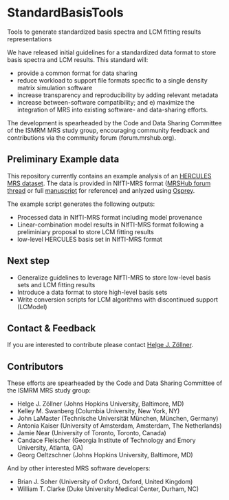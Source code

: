 # StandardBasisTools
 Tools to generate standardized basis spectra and LCM fitting results representations
 
We have released initial guidelines for a standardized data format to store basis spectra and LCM results. This standard will: 
- provide a common format for data sharing
- reduce workload to support file formats specific to a single density matrix simulation software
- increase transparency and reproducibility by adding relevant metadata
- increase between-software compatibility; and e) maximize the integration of MRS into existing software- and data-sharing efforts.

The development is spearheaded by the Code and Data Sharing Committee of the ISMRM MRS study group, encouraging community feedback and contributions via the community forum (forum.mrshub.org).

## Preliminary Example data
This repository currently contains an example analysis of an [HERCULES MRS dataset]( 10.1016/j.neuroimage.2018.10.002
). The data is provided in NIfTI-MRS format ([MRSHub forum thread](https://forum.mrshub.org/t/nifti-mrs-discussion-thread/443) or full [manuscript]( https://doi.org/10.1002/mrm.29418) for reference) and anlyzed using [Osprey](https://github.com/schorschinho/osprey).

The example script generates the following outputs:
- Processed data in NIfTI-MRS format including model provenance
- Linear-combination model results in NIfTI-MRS format following a preliminiary proposal to store LCM fitting results
- low-level HERCULES basis set in NIfTI-MRS format 

## Next step
- Generalize guidelines to leverage NIfTI-MRS to store low-level basis sets and LCM fitting results
- Introduce a data format to store high-level basis sets
- Write conversion scripts for LCM algorithms with discontinued support (LCModel)

## Contact & Feedback
If you are interested to contribute please contact [Helge J. Zöllner](mailto:hzoelln2@jhu.edu).

## Contributors
These efforts are spearheaded by the Code and Data Sharing Committee of the ISMRM MRS study group:

- Helge J. Zöllner (Johns Hopkins University, Baltimore, MD)
- Kelley M. Swanberg (Columbia University, New York, NY)
- John LaMaster (Technische Universität München, München, Germany)
- Antonia Kaiser (University of Amsterdam, Amsterdam, The Netherlands)
- Jamie Near (University of Toronto, Toronto, Canada)
- Candace Fleischer (Georgia Institute of Technology and Emory University, Atlanta, GA)
- Georg Oeltzschner (Johns Hopkins University, Baltimore, MD)

And by other interested MRS software developers:
- Brian J. Soher (University of Oxford, Oxford, United Kingdom)
- William T. Clarke (Duke University Medical Center, Durham, NC)




